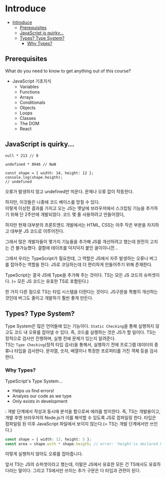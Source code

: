# Introduce

-   [Introduce](#introduce)
    -   [Prerequisites](#prerequisites)
    -   [JavaScript is quirky...](#javascript-is-quirky)
    -   [Types? Type System?](#types--type-system-)
        -   [Why Types?](#why-types-)

## Prerequisites

What do you need to know to get anything out of this course?

-   JavaScript 기초지식
    -   Variables
    -   Functions
    -   Arrays
    -   Conditionals
    -   Objects
    -   Loops
    -   Classes
    -   The DOM
    -   React

## JavaScript is quirky...

```
null * 213 // 0

undefined * 8946 // NaN

const shape = { width: 14, height: 12 };
console.log(shape.heigth);
// undefined
```

오류가 발생하지 않고 undefined만 띄운다.
문제나 오류 없이 작동한다.

하지만, 이것들은 나중에 코드 베이스를 망칠 수 있다.  
이렇게 이상한 결과를 가지고 오는 JS는 옛날에 브라우저에서 스크립팅 기능을 추가하기 위해 단 2주만에 개발되었다. 코드 몇 줄 사용하려고 만들어졌다,

하지만 현재 대부분의 프론트엔드 개발에서는 HTML, CSS는 아주 작은 부분을 차지하고 대부분 JS 코드로 이루어진다.

그래서 많은 개발자들이 몇가지 기능들을 추가해 JS를 개선하려고 했는데 완전히 고치는 건 불가능했다. 결함에 테이프를 덕지덕지 붙인 꼴이이니깐...

그래서 우리는 TypeScript가 필요한데, 그 역할은 JS에서 자주 발생하는 오류나 버그를 잡아주는 역할을 한다. JS로 코딩하는데 더 편리하게 만들어주기 위해 존재한다.

TypeScript는 결국 JS에 Type을 추가해 주는 것이다.
TS는 모든 JS 코드의 슈퍼셋이다. (= 모든 JS 코드는 유효한 TS로 포함된다.)

한 가지 다른 점으로 TS는 타입 시스템을 더한다는 것이다. JS구문을 특별히 개선하는 것인데 버그도 줄이고 개발하기 훨씬 좋게 만든다.

## Types? Type System?

Type System은 많은 언어들에 있는 기능이다. `Static Checking`을 통해 실행하지 않고도 코드 내 오류를 잡아낼 수 있다. 즉, 코드를 실행하는 것은 JS가 할 일이다. TS는 정적으로 검사만 진행하며, 실행 전에 문제가 있는지 알려준다.  
TS는 `Type Checking`(정적 타입 검사)을 통해서, 실행하기 전에 프로그램 데이터의 종류나 타입을 검사한다. 문자열, 숫자, 배열이나 특정한 프로퍼티를 가진 객체 등을 검사한다.

### Why Types?

TypeScript's Type System...

-   Helps us find errors!
-   Analyes our code as we type
-   Only exists in development

: 개발 단계에서 작성과 동시에 분석을 함으로써 에러를 방지한다.
즉, TS는 개발용이고, 개발 후엔 브라우저의 Node.js가 이를 해석할 수 있도록 JS로 컴파일링 한다.
타입은 컴파일링 된 이후 JavaScript 파일에서 보이지 않는다.(= TS는 개발 단계에서만 쓰인다.)

```ts
const shape = { width: 12, height: 5 };
const area = shape.with * shape.heigth; // error: 'height'is declared here.
```

이렇게 실행하지 않아도 오류를 잡아줍니다.

앞서 TS는 JS의 슈퍼셋이라고 했는데, 이말은 JS에서 유효한 모든 건 TS에서도 유효하다라는 말이다. 그리고 TS에서만 쓰이는 추가 구문은 다 타입과 관련이 된다.
